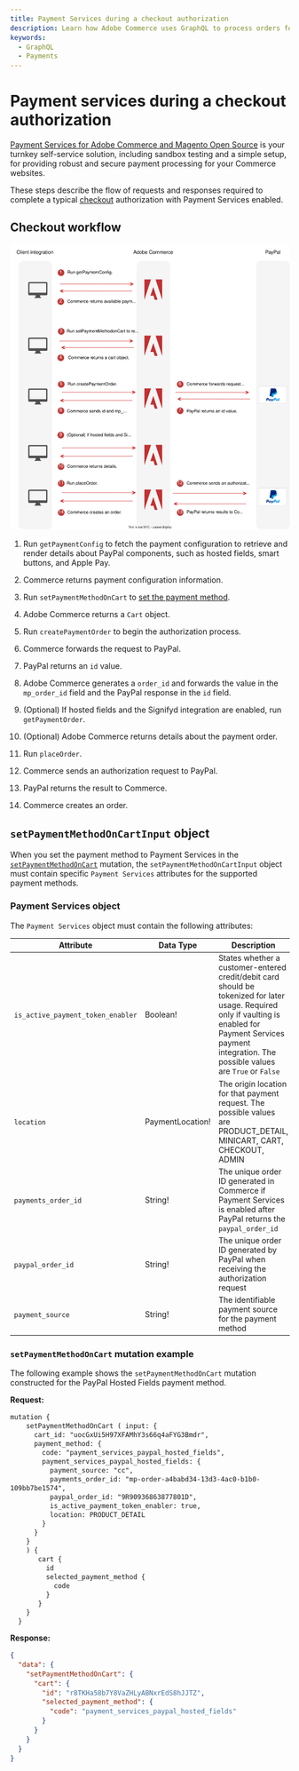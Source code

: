 ```yaml
---
title: Payment Services during a checkout authorization
description: Learn how Adobe Commerce uses GraphQL to process orders for the Payment Services payment method during a typical checkout authorization.
keywords:
  - GraphQL
  - Payments
---
```


# Payment services during a checkout authorization

[Payment Services for Adobe Commerce and Magento Open Source](https://experienceleague.adobe.com/docs/commerce-merchant-services/payment-services/guide-overview.html) is your turnkey self-service solution, including sandbox testing and a simple setup, for providing robust and secure payment processing for your Commerce websites.

These steps describe the flow of requests and responses required to complete a typical [checkout](../tutorials/checkout/index.md) authorization with Payment Services enabled.

## Checkout workflow

![Payment Services sequence diagram](../../_images/graphql/payment-services.svg)

1. Run `getPaymentConfig` to fetch the payment configuration to retrieve and render details about PayPal components, such as hosted fields, smart buttons, and Apple Pay.

1. Commerce returns payment configuration information.

1. Run `setPaymentMethodOnCart` to [set the payment method](../tutorials/checkout/set-payment-method.md).

1. Adobe Commerce returns a `Cart` object.

1. Run `createPaymentOrder` to begin the authorization process.

1. Commerce forwards the request to PayPal.

1. PayPal returns an `id` value.

1. Adobe Commerce generates a `order_id` and forwards the value in the `mp_order_id` field and the PayPal response in the `id` field.

1. (Optional) If hosted fields and the Signifyd integration are enabled, run `getPaymentOrder`.

1.  (Optional) Adobe Commerce returns details about the payment order.

1.  Run `placeOrder`.

1.  Commerce sends an authorization request to PayPal.

1.  PayPal returns the result to Commerce.

1.  Commerce creates an order.

## `setPaymentMethodOnCartInput` object

When you set the payment method to Payment Services in the [`setPaymentMethodOnCart`](../schema/cart/mutations/set-payment-method.md) mutation, the `setPaymentMethodOnCartInput` object must contain specific `Payment Services` attributes for the supported payment methods.

### Payment Services object

The `Payment Services` object must contain the following attributes:

Attribute |  Data Type | Description
--- | --- | ---
`is_active_payment_token_enabler` | Boolean! | States whether a customer-entered credit/debit card should be tokenized for later usage. Required only if vaulting is enabled for Payment Services payment integration. The possible values are `True` or `False`
`location` | PaymentLocation! | The origin location for that payment request. The possible values are PRODUCT_DETAIL, MINICART, CART, CHECKOUT, ADMIN
`payments_order_id` | String! | The unique order ID generated in Commerce if Payment Services is enabled after PayPal returns the `paypal_order_id`
`paypal_order_id` | String! | The unique order ID generated by PayPal when receiving the authorization request
`payment_source` | String! | The identifiable payment source for the payment method

### `setPaymentMethodOnCart` mutation example

The following example shows the `setPaymentMethodOnCart` mutation constructed for the PayPal Hosted Fields payment method.

**Request:**

```text
mutation {
    setPaymentMethodOnCart ( input: {
      cart_id: "uocGxUi5H97XFAMhY3s66q4aFYG3Bmdr",
      payment_method: {
        code: "payment_services_paypal_hosted_fields",
        payment_services_paypal_hosted_fields: {
          payment_source: "cc",
          payments_order_id: "mp-order-a4babd34-13d3-4ac0-b1b0-109bb7be1574",
          paypal_order_id: "9R90936863877801D",
          is_active_payment_token_enabler: true,
          location: PRODUCT_DETAIL
        }
      }
    }
    ) {
       cart {
         id
         selected_payment_method {
           code
         }
       }
    }
  } 
```

**Response:**

```json
{
  "data": {
    "setPaymentMethodOnCart": {
      "cart": {
        "id": "r8TKHa58b7Y8VaZHLyABNxrEdS8hJJTZ",
        "selected_payment_method": {
          "code": "payment_services_paypal_hosted_fields"
        }
      }
    }
  }
}
```
